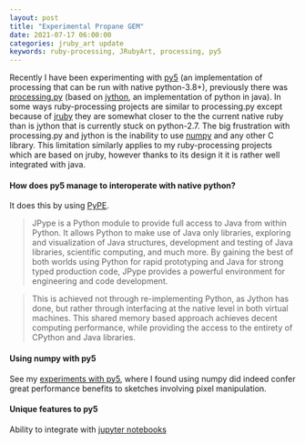 ```yaml
---
layout: post
title: "Experimental Propane GEM"
date: 2021-07-17 06:00:00
categories: jruby_art update
keywords: ruby-processing, JRubyArt, processing, py5
---
```

Recently I have been experimenting with [py5][py5] (an implementation of processing that can be run with native python-3.8+), previously there was [processing.py][processing.py] (based on [jython][jython], an implementation of python in java). In some ways ruby-processing projects are similar to processing.py except because of [jruby][jruby] they are somewhat closer to the the current native ruby than is jython that is currently stuck on python-2.7. The big frustration with processing.py and jython is the inability to use [numpy][numpy] and any other C library. This limitation similarly applies to my ruby-processing projects which are based on jruby, however thanks to its design it it is rather well integrated with java.

#### How does py5 manage to interoperate with native python?
It does this by using [PyPE][PyPE].
>JPype is a Python module to provide full access to Java from within Python. It allows Python to make use of Java only libraries, exploring and visualization of Java structures, development and testing of Java libraries, scientific computing, and much more. By gaining the best of both worlds using Python for rapid prototyping and Java for strong typed production code, JPype provides a powerful environment for engineering and code development.

>This is achieved not through re-implementing Python, as Jython has done, but rather through interfacing at the native level in both virtual machines. This shared memory based approach achieves decent computing performance, while providing the access to the entirety of CPython and Java libraries.

#### Using numpy with py5

See my [experiments with py5][expts], where I found using numpy did indeed confer great performance benefits to sketches involving pixel manipulation.

#### Unique features to py5

Ability to integrate with [jupyter notebooks][jupyter]


[jupyter]:https://jupyter.org/
[expts]:https://github.com/monkstone/py5-examples
[numpy]:https://numpy.org/
[jruby]:https://www.jruby.org/
[jython]:https://www.jython.org/
[processing.py]:https://github.com/jdf/processing.py#python-mode-for-processing
[py5]:http://py5.ixora.io/
[PyPE]:https://github.com/jpype-project/jpype/
